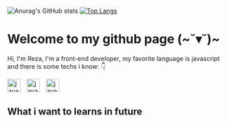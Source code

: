 ![Anurag's GitHub stats](https://github-readme-stats.vercel.app/api?username=womoboy&show_icons=true&theme=nord)
[![Top Langs](https://github-readme-stats.vercel.app/api/top-langs/?username=womoboy&layout=compact&theme=nord)](https://github.com/womoboy)

# Welcome to my github page (~˘▾˘)~
Hi, I'm Reza, I'm a front-end developer, my favorite language is javascript and there is some techs i know: 👇 
<div>
 <img style="padding-right:10px;" width="30px" alt="javascript log" src="https://cdn.worldvectorlogo.com/logos/javascript-1.svg">
 <img style="padding-right:10px;" width="30px" alt="javascript log" src="https://cdn.worldvectorlogo.com/logos/javascript-1.svg">
 <img style="padding-right:10px;" width="30px" alt="javascript log" src="https://cdn.worldvectorlogo.com/logos/javascript-1.svg">
</div>


## What i want to learns in future

